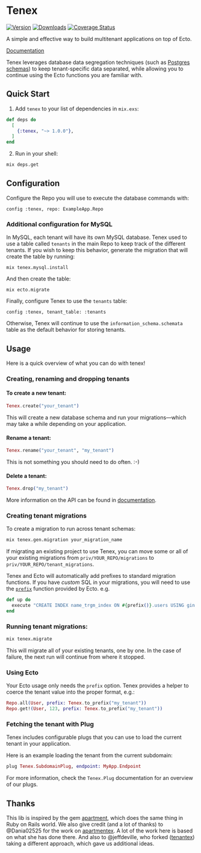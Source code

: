 # Tenex

[![Version](http://img.shields.io/hexpm/v/tenex.svg?style=flat)](https://hex.pm/packages/tenex)
[![Downloads](https://img.shields.io/hexpm/dt/tenex.svg)](https://hex.pm/packages/tenex)
[![Coverage Status](https://coveralls.io/repos/github/augustwenty/tenex/badge.svg?branch=master)](https://coveralls.io/github/augustwenty/tenex?branch=master)

A simple and effective way to build multitenant applications on top of Ecto.

[Documentation](https://hexdocs.pm/tenex/readme.html)

Tenex leverages database data segregation techniques (such as [Postgres schemas](https://www.postgresql.org/docs/current/static/ddl-schemas.html)) to keep tenant-specific data separated, while allowing you to continue using the Ecto functions you are familiar with.


## Quick Start

1. Add `tenex` to your list of dependencies in `mix.exs`:

```elixir
def deps do
  [
    {:tenex, "~> 1.0.0"},
  ]
end
```

2. Run in your shell:

```bash
mix deps.get
```


## Configuration

Configure the Repo you will use to execute the database commands with:

    config :tenex, repo: ExampleApp.Repo

### Additional configuration for MySQL

In MySQL, each tenant will have its own MySQL database.
Tenex used to use a table called `tenants` in the main Repo to keep track of the different tenants.
If you wish to keep this behavior, generate the migration that will create the table by running:

    mix tenex.mysql.install

And then create the table:

    mix ecto.migrate

Finally, configure Tenex to use the `tenants` table:

    config :tenex, tenant_table: :tenants

Otherwise, Tenex will continue to use the `information_schema.schemata` table as the default behavior for storing tenants.

## Usage

Here is a quick overview of what you can do with tenex!


### Creating, renaming and dropping tenants


#### To create a new tenant:

```elixir
Tenex.create("your_tenant")
```

This will create a new database schema and run your migrations—which may take a while depending on your application.


#### Rename a tenant:

```elixir
Tenex.rename("your_tenant", "my_tenant")
```

This is not something you should need to do often. :-)


#### Delete a tenant:

```elixir
Tenex.drop("my_tenant")
```

More information on the API can be found in [documentation](https://hexdocs.pm/tenex/Tenex.html#content).


### Creating tenant migrations

To create a migration to run across tenant schemas:

```bash
mix tenex.gen.migration your_migration_name
```

If migrating an existing project to use Tenex, you can move some or all of your existing migrations from `priv/YOUR_REPO/migrations` to  `priv/YOUR_REPO/tenant_migrations`.

Tenex and Ecto will automatically add prefixes to standard migration functions.  If you have _custom_ SQL in your migrations, you will need to use the [`prefix`](https://hexdocs.pm/ecto/Ecto.Migration.html#prefix/0) function provided by Ecto. e.g.

```elixir
def up do
  execute "CREATE INDEX name_trgm_index ON #{prefix()}.users USING gin (nam gin_trgm_ops);"
end
```


### Running tenant migrations:

```bash
mix tenex.migrate
```

This will migrate all of your existing tenants, one by one.  In the case of failure, the next run will continue from where it stopped.


### Using Ecto

Your Ecto usage only needs the `prefix` option.  Tenex provides a helper to coerce the tenant value into the proper format, e.g.:

```elixir
Repo.all(User, prefix: Tenex.to_prefix("my_tenant"))
Repo.get!(User, 123, prefix: Tenex.to_prefix("my_tenant"))
```


### Fetching the tenant with Plug

Tenex includes configurable plugs that you can use to load the current tenant in your application.

Here is an example loading the tenant from the current subdomain:

```elixir
plug Tenex.SubdomainPlug, endpoint: MyApp.Endpoint
```

For more information, check the `Tenex.Plug` documentation for an overview of our plugs.


## Thanks

This lib is inspired by the gem [apartment](https://github.com/influitive/apartment), which does the same thing in Ruby on Rails world. We also give credit (and a lot of thanks) to @Dania02525 for the work on [apartmentex](https://github.com/Dania02525/apartmentex).  A lot of the work here is based on what she has done there.  And also to @jeffdeville, who forked ([tenantex](https://github.com/jeffdeville/tenantex)) taking a different approach, which gave us additional ideas.
